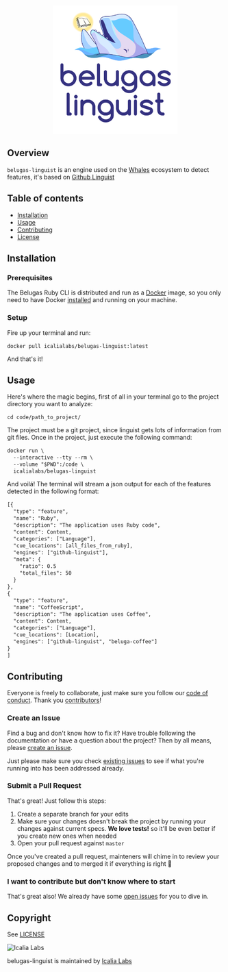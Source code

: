 <p align="center">
  <img src="belugas-linguist.png" height="300px" alt="Belugas"/>
</p>

## Overview

`belugas-linguist` is an engine used on the [Whales](https://github.com/IcaliaLabs/whales-cli) ecosystem to detect features, it's based on [Github Linguist](https://github.com/github/linguist) 

## Table of contents

- [Installation](#installation)
- [Usage](#usage)
- [Contributing](#contributing)
- [License](#license)

## Installation 

### Prerequisites

The Belugas Ruby CLI is distributed and run as a [Docker](https://hub.docker.com/r/icalialabs/belugas-linguist/) image, so you only need to have Docker [installed](https://docs.docker.com/engine/installation/) and running on your machine.

### Setup

Fire up your terminal and run: 

```console
docker pull icalialabs/belugas-linguist:latest
```

And that's it! 

## Usage

Here's where the magic begins, first of all in your terminal go to the project directory you want to analyze:

```console
cd code/path_to_project/
```

The project must be a git project, since linguist gets lots of information from git files. Once in the project, just execute the following command: 

```console
docker run \
  --interactive --tty --rm \
  --volume "$PWD":/code \
  icalialabs/belugas-linguist
```

And voilá! The terminal will stream a json output for each of the features detected in the following format:

```
[{
  "type": "feature",
  "name": "Ruby",
  "description": "The application uses Ruby code",
  "content": Content,
  "categories": ["Language"],
  "cue_locations": [all_files_from_ruby],
  "engines": ["github-linguist"],
  "meta": {
    "ratio": 0.5
    "total_files": 50
  }
},
{
  "type": "feature",
  "name": "CoffeeScript",
  "description": "The application uses Coffee",
  "content": Content,
  "categories": ["Language"],
  "cue_locations": [Location],
  "engines": ["github-linguist", "beluga-coffee"]
}
]
```

## Contributing

Everyone is freely to collaborate, just make sure you follow our [code of conduct](https://github.com/IcaliaLabs/belugas-linguist/blob/master/CODE_OF_CONDUCT.md). Thank you [contributors](https://github.com/IcaliaLabs/belugas-linguist/graphs/contributors)!

### Create an Issue

Find a bug and don't know how to fix it? Have trouble following the documentation or have a question about the project? Then by all means, please [create an issue](https://github.com/IcaliaLabs/belugas-linguist/issues/new).

Just please make sure you check [existing issues](https://github.com/IcaliaLabs/belugas-linguist/issues) to see if what you're running into has been addressed already.

### Submit a Pull Request

That's great! Just follow this steps:

1. Create a separate branch for your edits
2. Make sure your changes doesn't break the project by running your changes against current specs. **We love tests!** so it'll be even better if you create new ones when needed
3. Open your pull request against `master`

Once you've created a pull request, mainteners will chime in to review your proposed changes and to merged it if everything is right :tada:

### I want to contribute but don't know where to start

That's great also! We already have some [open issues](https://github.com/IcaliaLabs/belugas-linguist/issues) for you to dive in.

## Copyright

See [LICENSE](https://github.com/IcaliaLabs/belugas-linguist/blob/master/LICENSE.txt)

![Icalia Labs](https://raw.githubusercontent.com/IcaliaLabs/kaishi/master/logo.png)

belugas-linguist is maintained by [Icalia Labs](http://www.icalialabs.com/team)
